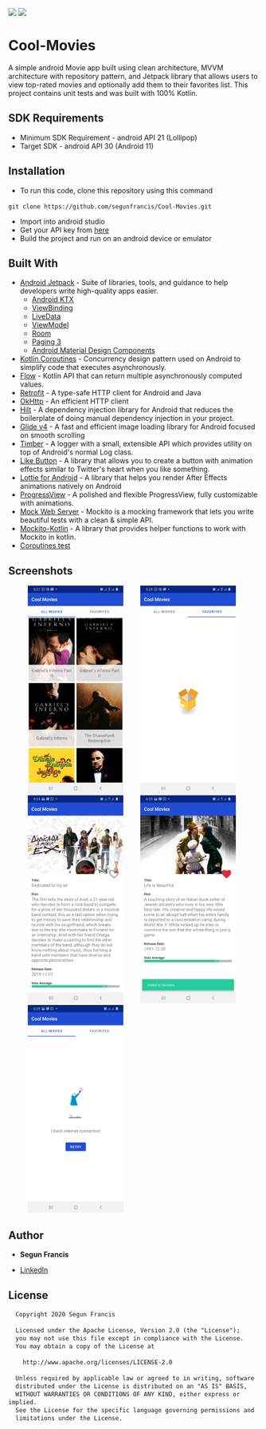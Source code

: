 <img src="https://img.shields.io/badge/made%20with-kotlin-blue.svg?style=plastic"> <img src="https://img.shields.io/badge/API-21%2B-brightgreen.svg?style=plastic">
<br>

# Cool-Movies
A simple android Movie app built using clean architecture, MVVM architecture with repository pattern, and Jetpack library that allows users to view top-rated movies and optionally add them to their favorites list. This project contains unit tests and was built with 100% Kotlin.

## SDK Requirements
- Minimum SDK Requirement - android API 21 (Lollipop)
- Target SDK - android API 30 (Android 11)

## Installation
 - To run this code, clone this repository using this command

`git clone https://github.com/segunfrancis/Cool-Movies.git`
 - Import into android studio
 - Get your API key from [here](https://www.themoviedb.org/)
 - Build the project and run on an android device or emulator

## Built With

* [Android Jetpack](https://developer.android.com/jetpack) - Suite of libraries, tools, and guidance to help developers write high-quality apps easier.
  * [Android KTX](https://developer.android.com/kotlin/ktx)
  * [ViewBinding](https://developer.android.com/topic/libraries/view-binding)
  * [LiveData](https://developer.android.com/topic/libraries/architecture/livedata)
  * [ViewModel](https://developer.android.com/topic/libraries/architecture/viewmodel)
  * [Room](https://developer.android.com/topic/libraries/architecture/room)
  * [Paging 3](https://developer.android.com/topic/libraries/architecture/paging/v3-overview)
  * [Android Material Design Components](https://material.io/develop/android/docs/getting-started)
* [Kotlin Coroutines](https://developer.android.com/kotlin/coroutines) - Concurrency design pattern used on Android to simplify code that executes asynchronously.
* [Flow](https://kotlinlang.org/docs/reference/coroutines/flow.html) - Kotlin API that can return multiple asynchronously computed values.
* [Retrofit](https://square.github.io/retrofit/) - A type-safe HTTP client for Android and Java
* [OkHttp](https://square.github.io/okhttp/) - An efficient HTTP client
* [Hilt](https://developer.android.com/training/dependency-injection/hilt-android) - A dependency injection library for Android that reduces the boilerplate of doing manual dependency injection in your project.
* [Glide v4](https://bumptech.github.io/glide/) - A fast and efficient image loading library for Android focused on smooth scrolling
* [Timber](https://github.com/JakeWharton/timber) - A logger with a small, extensible API which provides utility on top of Android's normal Log class.
* [Like Button](https://github.com/jd-alexander/LikeButton) - A library that allows you to create a button with animation effects similar to Twitter's heart when you like something.
* [Lottie for Android](https://github.com/airbnb/lottie-android) - A library that helps you render After Effects animations natively on Android
* [ProgressView](https://github.com/skydoves/ProgressView) - A polished and flexible ProgressView, fully customizable with animations.
* [Mock Web Server](https://site.mockito.org/) - Mockito is a mocking framework that lets you write beautiful tests with a clean & simple API.
* [Mockito-Kotlin](https://github.com/nhaarman/mockito-kotlin) - A library that provides helper functions to work with Mockito in kotlin.
* [Coroutines test](https://kotlin.github.io/kotlinx.coroutines/kotlinx-coroutines-test/)

## Screenshots
<ul>
  <img src="https://github.com/segunfrancis/Cool-Movies/blob/master/screenshots/Screenshot_20201205-052719_Cool%20Movies.jpg" width="40%" alt="Screen1" hspace="15">
  <img src="https://github.com/segunfrancis/Cool-Movies/blob/master/screenshots/Screenshot_20201205-052900_Cool%20Movies.jpg" width="40%" alt="Screen2" hspace="15">
  <img src="https://github.com/segunfrancis/Cool-Movies/blob/master/screenshots/Screenshot_20201205-062446_Cool%20Movies.jpg" width="40%" alt="Screen3" hspace="15">
  <img src="https://github.com/segunfrancis/Cool-Movies/blob/master/screenshots/Screenshot_20201205-062532_Cool%20Movies.jpg" width="40%" alt="Screen4" hspace="15">
  <img src="https://github.com/segunfrancis/Cool-Movies/blob/master/screenshots/Screenshot_20201205-062545_Cool%20Movies.jpg" width="40%" alt="Screen4" hspace="15">
</ul>

## Author

* **Segun Francis**  
- [LinkedIn](https://www.linkedin.com/in/segun-francis-302361a1)


## License

      Copyright 2020 Segun Francis

      Licensed under the Apache License, Version 2.0 (the "License");
      you may not use this file except in compliance with the License.
      You may obtain a copy of the License at

        http://www.apache.org/licenses/LICENSE-2.0

      Unless required by applicable law or agreed to in writing, software
      distributed under the License is distributed on an "AS IS" BASIS,
      WITHOUT WARRANTIES OR CONDITIONS OF ANY KIND, either express or implied.
      See the License for the specific language governing permissions and
      limitations under the License.
